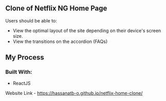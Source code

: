 ## Clone of Netflix NG Home Page

Users should be able to:
- View the optimal layout of the site depending on their device's screen size.
- View the transitions on the accordion (FAQs)

## My Process 

### Built With:
- ReactJS

Website Link - https://hassanatb-o.github.io/netflix-home-clone/
